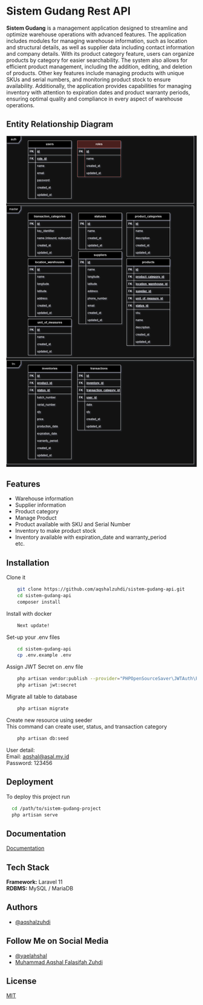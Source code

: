 
# Sistem Gudang Rest API

**Sistem Gudang** is a management application designed to streamline and optimize warehouse operations with advanced features. The application includes modules for managing warehouse information, such as location and structural details, as well as supplier data including contact information and company details. With its product category feature, users can organize products by category for easier searchability. The system also allows for efficient product management, including the addition, editing, and deletion of products. Other key features include managing products with unique SKUs and serial numbers, and monitoring product stock to ensure availability. Additionally, the application provides capabilities for managing inventory with attention to expiration dates and product warranty periods, ensuring optimal quality and compliance in every aspect of warehouse operations.


## Entity Relationship Diagram

![Entity Relationship Diagrams](images/sistem-gudang-erd.png)


## Features

- Warehouse information
- Supplier information
- Product category
- Manage Product
- Product available with SKU and Serial Number
- Inventory to make product stock
- Inventory available with expiration_date and warranty_period \
etc.


## Installation

Clone it

```bash
    git clone https://github.com/aqshalzuhdi/sistem-gudang-api.git
    cd sistem-gudang-api
    composer install
```

Install with docker

```bash
    Next update!
```

Set-up your .env files

```bash
    cd sistem-gudang-api
    cp .env.example .env
```

Assign JWT Secret on .env file

```bash
    php artisan vendor:publish --provider="PHPOpenSourceSaver\JWTAuth\Providers\LaravelServiceProvider"
    php artisan jwt:secret
```

Migrate all table to database

```bash
    php artisan migrate
```

Create new resource using seeder \
This command can create user, status, and transaction category

```bash
    php artisan db:seed
```

User detail: \
Email: aqshal@asal.my.id \
Password: 123456

## Deployment

To deploy this project run

```bash
  cd /path/to/sistem-gudang-project
  php artisan serve
```

## Documentation

[Documentation](https://documenter.getpostman.com/view/4749256/2sAXjM5s5f)

## Tech Stack

**Framework:** Laravel 11 \
**RDBMS:** MySQL / MariaDB

## Authors

- [@aqshalzuhdi](https://www.github.com/aqshalzuhdi)

## Follow Me on Social Media

- [@yaelahshal](https://www.instagram.com/yaelahshal)
- [Muhammad Aqshal Falasifah Zuhdi](https://www.linkedin.com/in/muhammad-aqshal-falasifah-zuhdi-853165274/)


## License

[MIT](https://choosealicense.com/licenses/mit/)


